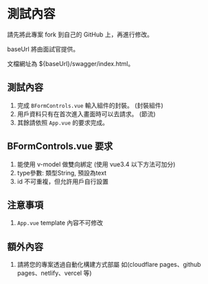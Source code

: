 # 測試內容

請先將此專案 fork 到自己的 GitHub 上，再進行修改。

baseUrl 將由面試官提供。

文檔網址為 ${baseUrl}/swagger/index.html。

## 測試內容

1. 完成 `BFormControls.vue` 輸入組件的封裝。 (封裝組件)
2. 用戶資料只有在首次進入畫面時可以去請求。 (節流)
3. 其餘請依照 `App.vue` 的要求完成。

## BFormControls.vue 要求

1. 能使用 v-model 做雙向綁定 (使用 vue3.4 以下方法可加分)
2. type參數: 類型String, 預設為text
3. id 不可重複，但允許用戶自行設置

## 注意事項

1. `App.vue` template 內容不可修改

## 額外內容

1. 請將您的專案透過自動化構建方式部屬 如(cloudflare pages、github pages、netlify、vercel 等)
